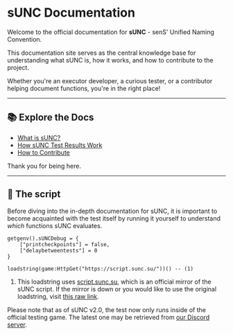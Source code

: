 # sUNC Documentation

Welcome to the official documentation for **sUNC** - senS' Unified Naming Convention.

This documentation site serves as the central knowledge base for understanding what sUNC is, how it works, and how to contribute to the project.

Whether you're an executor developer, a curious tester, or a contributor helping document functions, you're in the right place!

---

## 📚 Explore the Docs

- [What is sUNC?](./About/what-is-sunc.md)
- [How sUNC Test Results Work](./About/test-results.md)
- [How to Contribute](./About/contributing.md)

Thank you for being here.


---

## 🏃 The script
Before diving into the in-depth documentation for sUNC, it is important to become acquainted with the test itself by running it yourself to understand *which* functions sUNC evaluates.

```luau title="The sUNC testing script" linenums="1"
getgenv().sUNCDebug = {
    ["printcheckpoints"] = false,
    ["delaybetweentests"] = 0
}

loadstring(game:HttpGet("https://script.sunc.su/"))() -- (1)
```

1. This loadstring uses [script.sunc.su](https://script.sunc.su/), which is an official mirror of the sUNC script. If the mirror is down or you would like to use the original loadstring, visit [this raw link](https://gitlab.com/sens3/nebunu/-/raw/main/HummingBird8's_sUNC_yes_i_moved_to_gitlab_because_my_github_acc_got_brickedd/sUNCm0m3n7.lua).

Please note that as of sUNC v2.0, the test now only runs inside of the official testing game. The latest one may be retrieved from [our Discord server](https://discord.gg/FNNfTUpFYv).
